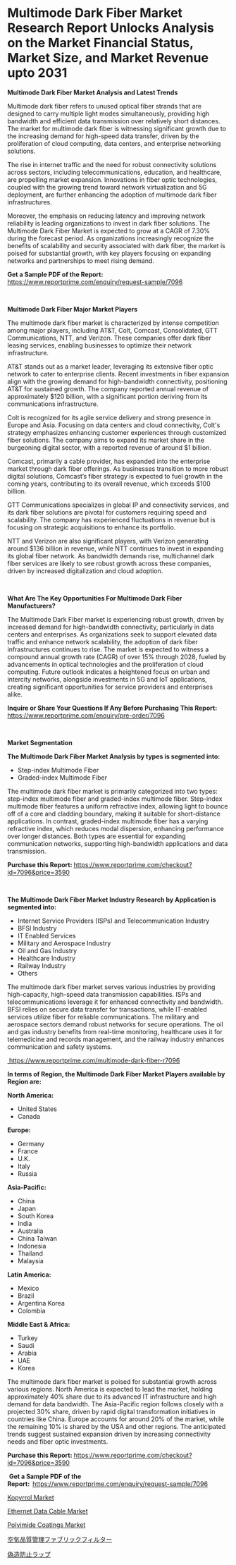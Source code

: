 <p><h1>Multimode Dark Fiber Market Research Report Unlocks Analysis on the Market Financial Status, Market Size, and Market Revenue upto 2031</h1></p><p><strong>Multimode Dark Fiber Market Analysis and Latest Trends</strong></p>
<p><p>Multimode dark fiber refers to unused optical fiber strands that are designed to carry multiple light modes simultaneously, providing high bandwidth and efficient data transmission over relatively short distances. The market for multimode dark fiber is witnessing significant growth due to the increasing demand for high-speed data transfer, driven by the proliferation of cloud computing, data centers, and enterprise networking solutions.</p><p>The rise in internet traffic and the need for robust connectivity solutions across sectors, including telecommunications, education, and healthcare, are propelling market expansion. Innovations in fiber optic technologies, coupled with the growing trend toward network virtualization and 5G deployment, are further enhancing the adoption of multimode dark fiber infrastructures.</p><p>Moreover, the emphasis on reducing latency and improving network reliability is leading organizations to invest in dark fiber solutions. The Multimode Dark Fiber Market is expected to grow at a CAGR of 7.30% during the forecast period. As organizations increasingly recognize the benefits of scalability and security associated with dark fiber, the market is poised for substantial growth, with key players focusing on expanding networks and partnerships to meet rising demand.</p></p>
<p><strong>Get a Sample PDF of the Report:&nbsp;</strong> <a href="https://www.reportprime.com/enquiry/request-sample/7096">https://www.reportprime.com/enquiry/request-sample/7096</a></p>
<p>&nbsp;</p>
<p><strong>Multimode Dark Fiber Major Market Players</strong></p>
<p><p>The multimode dark fiber market is characterized by intense competition among major players, including AT&T, Colt, Comcast, Consolidated, GTT Communications, NTT, and Verizon. These companies offer dark fiber leasing services, enabling businesses to optimize their network infrastructure. </p><p>AT&T stands out as a market leader, leveraging its extensive fiber optic network to cater to enterprise clients. Recent investments in fiber expansion align with the growing demand for high-bandwidth connectivity, positioning AT&T for sustained growth. The company reported annual revenue of approximately $120 billion, with a significant portion deriving from its communications infrastructure.</p><p>Colt is recognized for its agile service delivery and strong presence in Europe and Asia. Focusing on data centers and cloud connectivity, Colt's strategy emphasizes enhancing customer experiences through customized fiber solutions. The company aims to expand its market share in the burgeoning digital sector, with a reported revenue of around $1 billion.</p><p>Comcast, primarily a cable provider, has expanded into the enterprise market through dark fiber offerings. As businesses transition to more robust digital solutions, Comcast’s fiber strategy is expected to fuel growth in the coming years, contributing to its overall revenue, which exceeds $100 billion.</p><p>GTT Communications specializes in global IP and connectivity services, and its dark fiber solutions are pivotal for customers requiring speed and scalability. The company has experienced fluctuations in revenue but is focusing on strategic acquisitions to enhance its portfolio.</p><p>NTT and Verizon are also significant players, with Verizon generating around $136 billion in revenue, while NTT continues to invest in expanding its global fiber network. As bandwidth demands rise, multichannel dark fiber services are likely to see robust growth across these companies, driven by increased digitalization and cloud adoption.</p></p>
<p>&nbsp;</p>
<p><strong>What Are The Key Opportunities For Multimode Dark Fiber Manufacturers?</strong></p>
<p><p>The Multimode Dark Fiber market is experiencing robust growth, driven by increased demand for high-bandwidth connectivity, particularly in data centers and enterprises. As organizations seek to support elevated data traffic and enhance network scalability, the adoption of dark fiber infrastructures continues to rise. The market is expected to witness a compound annual growth rate (CAGR) of over 15% through 2028, fueled by advancements in optical technologies and the proliferation of cloud computing. Future outlook indicates a heightened focus on urban and intercity networks, alongside investments in 5G and IoT applications, creating significant opportunities for service providers and enterprises alike.</p></p>
<p><strong>Inquire or Share Your Questions If Any Before Purchasing This Report:</strong> <a href="https://www.reportprime.com/enquiry/pre-order/7096">https://www.reportprime.com/enquiry/pre-order/7096</a></p>
<p>&nbsp;</p>
<p><strong>Market Segmentation</strong></p>
<p><strong>The Multimode Dark Fiber Market Analysis by types is segmented into:</strong></p>
<p><ul><li>Step-index Multimode Fiber</li><li>Graded-index Multimode Fiber</li></ul></p>
<p><p>The multimode dark fiber market is primarily categorized into two types: step-index multimode fiber and graded-index multimode fiber. Step-index multimode fiber features a uniform refractive index, allowing light to bounce off of a core and cladding boundary, making it suitable for short-distance applications. In contrast, graded-index multimode fiber has a varying refractive index, which reduces modal dispersion, enhancing performance over longer distances. Both types are essential for expanding communication networks, supporting high-bandwidth applications and data transmission.</p></p>
<p><strong>Purchase this Report:&nbsp;</strong><a href="https://www.reportprime.com/checkout?id=7096&price=3590">https://www.reportprime.com/checkout?id=7096&price=3590</a></p>
<p>&nbsp;</p>
<p><strong>The Multimode Dark Fiber Market Industry Research by Application is segmented into:</strong></p>
<p><ul><li>Internet Service Providers (ISPs) and Telecommunication Industry</li><li>BFSI Industry</li><li>IT Enabled Services</li><li>Military and Aerospace Industry</li><li>Oil and Gas Industry</li><li>Healthcare Industry</li><li>Railway Industry</li><li>Others</li></ul></p>
<p><p>The multimode dark fiber market serves various industries by providing high-capacity, high-speed data transmission capabilities. ISPs and telecommunications leverage it for enhanced connectivity and bandwidth. BFSI relies on secure data transfer for transactions, while IT-enabled services utilize fiber for reliable communications. The military and aerospace sectors demand robust networks for secure operations. The oil and gas industry benefits from real-time monitoring, healthcare uses it for telemedicine and records management, and the railway industry enhances communication and safety systems.</p></p>
<p><a href="https://www.reportprime.com/multimode-dark-fiber-r7096">&nbsp;https://www.reportprime.com/multimode-dark-fiber-r7096</a></p>
<p><strong>In terms of Region, the Multimode Dark Fiber Market Players available by Region are:</strong></p>
<p>
    <p> <strong> North America: </strong>
        <ul>
            <li>United States</li>
            <li>Canada</li>
        </ul>
        </p> 
    <p> <strong> Europe: </strong>
        <ul>
            <li>Germany</li>
            <li>France</li>
            <li>U.K.</li>
            <li>Italy</li>
            <li>Russia</li>
        </ul>
        </p> 
    <p> <strong> Asia-Pacific: </strong>
        <ul>
            <li>China</li>
            <li>Japan</li>
            <li>South Korea</li>
            <li>India</li>
            <li>Australia</li>
            <li>China Taiwan</li>
            <li>Indonesia</li>
            <li>Thailand</li>
            <li>Malaysia</li>
        </ul>
        </p> 
    <p> <strong> Latin America: </strong>
        <ul>
            <li>Mexico</li>
            <li>Brazil</li>
            <li>Argentina Korea</li>
            <li>Colombia</li>
        </ul>
        </p> 
    <p> <strong> Middle East & Africa: </strong>
        <ul>
            <li>Turkey</li>
            <li>Saudi</li>
            <li>Arabia</li>
            <li>UAE</li>
            <li>Korea</li>
        </ul>
    </p>
    </p>
<p><p>The multimode dark fiber market is poised for substantial growth across various regions. North America is expected to lead the market, holding approximately 40% share due to its advanced IT infrastructure and high demand for data bandwidth. The Asia-Pacific region follows closely with a projected 30% share, driven by rapid digital transformation initiatives in countries like China. Europe accounts for around 20% of the market, while the remaining 10% is shared by the USA and other regions. The anticipated trends suggest sustained expansion driven by increasing connectivity needs and fiber optic investments.</p></p>
<p><strong>Purchase this Report: </strong><a href="https://www.reportprime.com/checkout?id=7096&price=3590">https://www.reportprime.com/checkout?id=7096&price=3590</a></p>
<p>&nbsp;<strong>Get a Sample PDF of the Report:&nbsp;&nbsp;</strong><a href="https://www.reportprime.com/enquiry/request-sample/7096">https://www.reportprime.com/enquiry/request-sample/7096</a></p>
<p><strong></strong></p>
<p><p><a href="https://issuu.com/reportprime-2/docs/kopyrrol-market-size-2030.pptx_771ab7fd06863b">Kopyrrol Market</a></p><p><a href="https://github.com/RoseBoyd475/Market-Research-Report-List-1/blob/main/ethernet-data-cable-market.md">Ethernet Data Cable Market</a></p><p><a href="https://www.linkedin.com/pulse/market-forecasting-change-global-polyimide-coatings-3uiwc?trackingId=K7ZTfFSYTtK1zSihKn9cnQ%3D%3D">Polyimide Coatings Market</a></p><p><a href="https://medium.com/@drfg4t/air-quality-control-fabric-filter-market-%E3%81%AF-%E3%82%B3%E3%82%B9%E3%83%88%E7%AE%A1%E7%90%86%E3%81%A8%E5%8A%B9%E7%8E%87%E5%90%91%E4%B8%8A%E3%82%92%E5%84%AA%E5%85%88%E3%81%97%E3%81%BE%E3%81%99-%E3%81%95%E3%82%89%E3%81%AB-%E5%A0%B1%E5%91%8A%E6%9B%B8%E3%81%AF%E5%B8%82%E5%A0%B4%E3%81%AE%E9%9C%80%E8%A6%81%E9%9D%A2%E3%81%A8%E4%BE%9B%E7%B5%A6%E9%9D%A2%E3%81%AE%E4%B8%A1%E6%96%B9%E3%82%92%E3%82%AB%E3%83%90%E3%83%BC%E3%81%97%E3%81%A6%E3%81%84%E3%81%BE%E3%81%99-air-f53d4be4987b">空気品質管理ファブリックフィルター</a></p><p><a href="https://medium.com/@drfg4t/anti-counterfeit-wrap-market-%E3%81%AE%E3%82%B0%E3%83%AD%E3%83%BC%E3%83%90%E3%83%AB%E5%B8%82%E5%A0%B4%E6%A6%82%E8%A6%81%E3%81%AF-%E4%B8%96%E7%95%8C%E3%81%8A%E3%82%88%E3%81%B3%E4%B8%BB%E8%A6%81%E5%B8%82%E5%A0%B4%E3%81%AB%E3%81%8A%E3%81%91%E3%82%8B%E6%A5%AD%E7%95%8C%E3%81%AB%E5%BD%B1%E9%9F%BF%E3%82%92%E4%B8%8E%E3%81%88%E3%82%8B%E4%B8%BB%E8%A6%81%E3%81%AA%E3%83%88%E3%83%AC%E3%83%B3%E3%83%89%E3%81%AB%E3%81%A4%E3%81%84%E3%81%A6-%E7%8B%AC%E8%87%AA%E3%81%AE%E8%A6%96%E7%82%B9%E3%82%92%E6%8F%90%E4%BE%9B%E3%81%97%E3%81%BE%E3%81%99-ec8679ecb6d4">偽造防止ラップ</a></p></p>